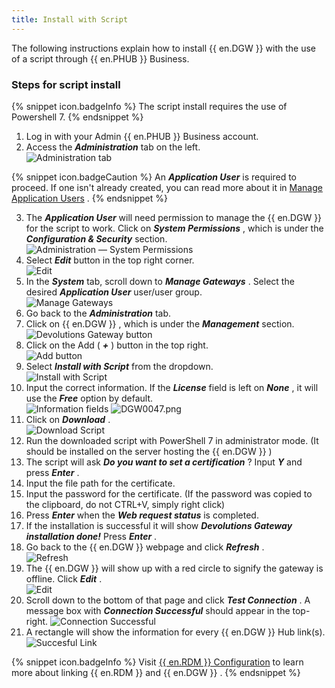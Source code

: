 ```yaml
---
title: Install with Script
---
```

The following instructions explain how to install {{ en.DGW }} with the use of a script through {{ en.PHUB }} Business. 

### Steps for script install 

{% snippet icon.badgeInfo %} 
The script install requires the use of Powershell 7. 
{% endsnippet %}
 
1. Log in with your Admin {{ en.PHUB }} Business account. 
1. Access the ***Administration*** tab on the left.  
![Administration tab](/img/en/hub/DGW0020.png) 

{% snippet icon.badgeCaution %} 
An ***Application User*** is required to proceed. If one isn&apos;t already created, you can read more about it in [Manage Application Users](/hub/web-interface/hub-overview/administration/management/application-users/manage-application-users/) . 
{% endsnippet %}
 
3. The ***Application User*** will need permission to manage the {{ en.DGW }} for the script to work. Click on ***System Permissions*** , which is under the ***Configuration &amp; Security*** section.  
![Administration — System Permissions](/img/en/hub/DGW0043.png) 
1. Select ***Edit*** button in the top right corner.  
![Edit](/img/en/hub/DGW0044.png) 
1. In the ***System*** tab, scroll down to ***Manage Gateways*** . Select the desired ***Application User*** user/user group.  
![Manage Gateways](/img/en/hub/DGW0045.png) 
1. Go back to the ***Administration*** tab. 
1. Click on {{ en.DGW }} , which is under the ***Management*** section.  
![Devolutions Gateway button](/img/en/hub/DGW0021.png) 
1. Click on the Add ( ***+*** ) button in the top right.  
![Add button](/img/en/hub/DGW0022.png) 
1. Select ***Install with Script*** from the dropdown.  
![Install with Script](/img/en/hub/DGW0042.png) 
1. Input the correct information. If the ***License*** field is left on ***None*** , it will use the ***Free*** option by default.  
![Information fields](/img/en/hub/DGW0046.png) 
![DGW0047.png](/img/en/hub/DGW0047.png) 
1. Click on ***Download*** .  
![Download Script](/img/en/hub/DGW0048.png) 
1. Run the downloaded script with PowerShell 7 in administrator mode. (It should be installed on the server hosting the {{ en.DGW }} ) 
1. The script will ask ***Do you want to set a certification*** ? Input ***Y*** and press ***Enter*** . 
1. Input the file path for the certificate. 
1. Input the password for the certificate. (If the password was copied to the clipboard, do not CTRL+V, simply right click) 
1. Press ***Enter*** when the ***Web request status*** is completed. 
1. If the installation is successful it will show ***Devolutions Gateway installation done!*** Press ***Enter*** . 
1. Go back to the {{ en.DGW }} webpage and click ***Refresh*** .  
![Refresh](/img/en/hub/DGW0049.png) 
1. The {{ en.DGW }} will show up with a red circle to signify the gateway is offline. Click ***Edit*** .  
![Edit](/img/en/hub/DGW0050.png) 
1. Scroll down to the bottom of that page and click ***Test Connection*** . A message box with ***Connection Successful*** should appear in the top-right. 
![Connection Successful](/img/en/hub/DGW0051.png) 
1. A rectangle will show the information for every {{ en.DGW }} Hub link(s).  
![Succesful Link](/img/en/hub/DGW0040.png) 

{% snippet icon.badgeInfo %} 
Visit [{{ en.RDM }} Configuration](/hub/dgw/rdm-configuration/) to learn more about linking {{ en.RDM }} and {{ en.DGW }} . 
{% endsnippet %}
 

